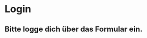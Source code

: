 </head>
<body>
<font size="3"> <h1>Login</h1>
<h2>Bitte logge dich über das Formular ein.</h2>
</body>

</html>
